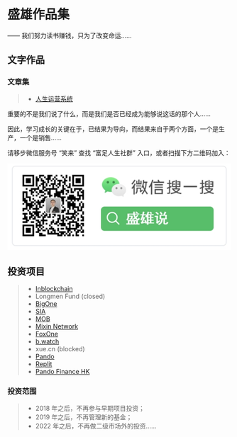 # 盛雄作品集

—— 我们努力读书赚钱，只为了改变命运……

## 文字作品

### 文章集


> * [人生运营系统](/befriending-time/)





重要的不是我们说了什么，而是我们是否已经成为能够说这话的那个人……

因此，学习成长的关键在于，已结果为导向，而结果来自于两个方面，一个是生产，一个是销售……



请移步微信服务号 “笑来” 查找 “富足人生社群” 入口，或者扫描下方二维码加入：

![](wechat-channel.png)

## 投资项目

> * [Inblockchain](https://inblockchain.com)
> * Longmen Fund (closed)
> * [BigOne](https://big.one)
> * [SIA](https://sia.tech/)
> * [MOB](https://www.mobilecoin.com/)
> * [Mixin Network](https://mixin.one/)
> * [FoxOne](https://fox.one)
> * [b.watch](https://b.watch)
> * xue.cn (blocked)
> * [Pando](https://pando.im)
> * [Replit](https://repl.it)
> * [Pando Finance HK](https://www.pandofinance.com.hk/)

### 投资范围
> * 2018 年之后，不再参与早期项目投资；
> * 2019 年之后，不再管理新的基金；
> * 2022 年之后，不再做二级市场外的投资……
